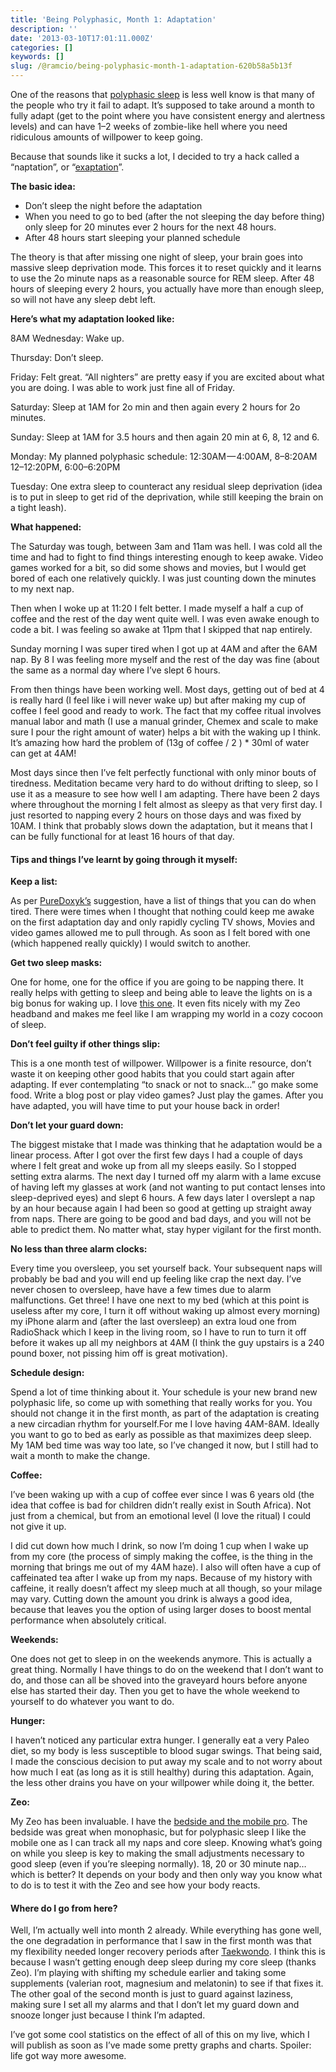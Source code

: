 ```yaml
---
title: 'Being Polyphasic, Month 1: Adaptation'
description: ''
date: '2013-03-10T17:01:11.000Z'
categories: []
keywords: []
slug: /@ramcio/being-polyphasic-month-1-adaptation-620b58a5b13f
---
```


One of the reasons that [polyphasic sleep](http://andremalan.net/blog/2013/01/31/polyphasic-sleep/ "Polyphasic Sleep") is less well know is that many of the people who try it fail to adapt. It’s supposed to take around a month to fully adapt (get to the point where you have consistent energy and alertness levels) and can have 1–2 weeks of zombie-like hell where you need ridiculous amounts of willpower to keep going.

Because that sounds like it sucks a lot, I decided to try a hack called a “naptation”, or “[exaptation](http://www.polyphasicsociety.com/polyphasic-sleep/adaptation/exaptation/ "Exaptation on Polyphasic Society")”.

**The basic idea:**

*   Don’t sleep the night before the adaptation
*   When you need to go to bed (after the not sleeping the day before thing) only sleep for 20 minutes ever 2 hours for the next 48 hours.
*   After 48 hours start sleeping your planned schedule

The theory is that after missing one night of sleep, your brain goes into massive sleep deprivation mode. This forces it to reset quickly and it learns to use the 2o minute naps as a reasonable source for REM sleep. After 48 hours of sleeping every 2 hours, you actually have more than enough sleep, so will not have any sleep debt left.

**Here’s what my adaptation looked like:**

8AM Wednesday: Wake up.

Thursday: Don’t sleep.

Friday: Felt great. “All nighters” are pretty easy if you are excited about what you are doing. I was able to work just fine all of Friday.

Saturday: Sleep at 1AM for 2o min and then again every 2 hours for 2o minutes.

Sunday: Sleep at 1AM for 3.5 hours and then again 20 min at 6, 8, 12 and 6.

Monday: My planned polyphasic schedule: 12:30AM — 4:00AM, 8–8:20AM 12–12:20PM, 6:00–6:20PM

Tuesday: One extra sleep to counteract any residual sleep deprivation (idea is to put in sleep to get rid of the deprivation, while still keeping the brain on a tight leash).

**What happened:**

The Saturday was tough, between 3am and 11am was hell. I was cold all the time and had to fight to find things interesting enough to keep awake. Video games worked for a bit, so did some shows and movies, but I would get bored of each one relatively quickly. I was just counting down the minutes to my next nap.

Then when I woke up at 11:20 I felt better. I made myself a half a cup of coffee and the rest of the day went quite well. I was even awake enough to code a bit. I was feeling so awake at 11pm that I skipped that nap entirely.

Sunday morning I was super tired when I got up at 4AM and after the 6AM nap. By 8 I was feeling more myself and the rest of the day was fine (about the same as a normal day where I’ve slept 6 hours.

From then things have been working well. Most days, getting out of bed at 4 is really hard (I feel like i will never wake up) but after making my cup of coffee I feel good and ready to work. The fact that my coffee ritual involves manual labor and math (I use a manual grinder, Chemex and scale to make sure I pour the right amount of water) helps a bit with the waking up I think. It’s amazing how hard the problem of (13g of coffee / 2 ) \* 30ml of water can get at 4AM!

Most days since then I’ve felt perfectly functional with only minor bouts of tiredness. Meditation became very hard to do without drifting to sleep, so I use it as a measure to see how well I am adapting. There have been 2 days where throughout the morning I felt almost as sleepy as that very first day. I just resorted to napping every 2 hours on those days and was fixed by 10AM. I think that probably slows down the adaptation, but it means that I can be fully functional for at least 16 hours of that day.

#### Tips and things I’ve learnt by going through it myself:

**Keep a list:**

As per [PureDoxyk’s](http://www.puredoxyk.com/index.php/2006/06/22/things-you-can-do-to-avoid-oversleeping/ "PureDoxyk on not oversleeping") suggestion, have a list of things that you can do when tired. There were times when I thought that nothing could keep me awake on the first adaptation day and only rapidly cycling TV shows, Movies and video games allowed me to pull through. As soon as I felt bored with one (which happened really quickly) I would switch to another.

**Get two sleep masks:**

One for home, one for the office if you are going to be napping there. It really helps with getting to sleep and being able to leave the lights on is a big bonus for waking up. I love [this one](http://www.amazon.com/gp/product/B003CGJRNK/ref=oh_details_o01_s00_i00 "Sleep Mask"). It even fits nicely with my Zeo headband and makes me feel like I am wrapping my world in a cozy cocoon of sleep.

**Don’t feel guilty if other things slip:**

This is a one month test of willpower. Willpower is a finite resource, don’t waste it on keeping other good habits that you could start again after adapting. If ever contemplating “to snack or not to snack…” go make some food. Write a blog post or play video games? Just play the games. After you have adapted, you will have time to put your house back in order!

**Don’t let your guard down:**

The biggest mistake that I made was thinking that he adaptation would be a linear process. After I got over the first few days I had a couple of days where I felt great and woke up from all my sleeps easily. So I stopped setting extra alarms. The next day I turned off my alarm with a lame excuse of having left my glasses at work (and not wanting to put contact lenses into sleep-deprived eyes) and slept 6 hours. A few days later I overslept a nap by an hour because again I had been so good at getting up straight away from naps. There are going to be good and bad days, and you will not be able to predict them. No matter what, stay hyper vigilant for the first month.

**No less than three alarm clocks:**

Every time you oversleep, you set yourself back. Your subsequent naps will probably be bad and you will end up feeling like crap the next day. I’ve never chosen to oversleep, have have a few times due to alarm malfunctions. Get three! I have one next to my bed (which at this point is useless after my core, I turn it off without waking up almost every morning) my iPhone alarm and (after the last oversleep) an extra loud one from RadioShack which I keep in the living room, so I have to run to turn it off before it wakes up all my neighbors at 4AM (I think the guy upstairs is a 240 pound boxer, not pissing him off is great motivation).

**Schedule design:**

Spend a lot of time thinking about it. Your schedule is your new brand new polyphasic life, so come up with something that really works for you. You should not change it in the first month, as part of the adaptation is creating a new circadian rhythm for yourself.For me I love having 4AM-8AM. Ideally you want to go to bed as early as possible as that maximizes deep sleep. My 1AM bed time was way too late, so I’ve changed it now, but I still had to wait a month to make the change.

**Coffee:**

I’ve been waking up with a cup of coffee ever since I was 6 years old (the idea that coffee is bad for children didn’t really exist in South Africa). Not just from a chemical, but from an emotional level (I love the ritual) I could not give it up.

I did cut down how much I drink, so now I’m doing 1 cup when I wake up from my core (the process of simply making the coffee, is the thing in the morning that brings me out of my 4AM haze). I also will often have a cup of caffeinated tea after I wake up from my naps. Because of my history with caffeine, it really doesn’t affect my sleep much at all though, so your milage may vary. Cutting down the amount you drink is always a good idea, because that leaves you the option of using larger doses to boost mental performance when absolutely critical.

**Weekends:**

One does not get to sleep in on the weekends anymore. This is actually a great thing. Normally I have things to do on the weekend that I don’t want to do, and those can all be shoved into the graveyard hours before anyone else has started their day. Then you get to have the whole weekend to yourself to do whatever you want to do.

**Hunger:**

I haven’t noticed any particular extra hunger. I generally eat a very Paleo diet, so my body is less susceptible to blood sugar swings. That being said, I made the conscious decision to put away my scale and to not worry about how much I eat (as long as it is still healthy) during this adaptation. Again, the less other drains you have on your willpower while doing it, the better.

**Zeo:**

My Zeo has been invaluable. I have the [bedside and the mobile pro](I%20haven%27t%20noticed%20any%20particular%20extra%20hunger.%20I%20generally%20eat%20a%20very%20Paleo%20diet,%20so%20my%20body%20is%20less%20susceptible%20to%20blood%20sugar%20swings.%20That%20being%20said,%20I%20made%20the%20conscious%20decision%20to%20put%20away%20my%20scale%20and%20to%20not%20worry%20about%20how%20much%20I%20eat%20%28as%20long%20as%20it%20is%20still%20healthy%29%20during%20this%20adaptation.%20Again,%20the%20less%20other%20drains%20you%20have%20on%20your%20willpower%20while%20doing%20it,%20the%20better. "Zeo"). The bedside was great when monophasic, but for polyphasic sleep I like the mobile one as I can track all my naps and core sleep. Knowing what’s going on while you sleep is key to making the small adjustments necessary to good sleep (even if you’re sleeping normally). 18, 20 or 30 minute nap… which is better? It depends on your body and then only way you know what to do is to test it with the Zeo and see how your body reacts.

#### Where do I go from here?

Well, I’m actually well into month 2 already. While everything has gone well, the one degradation in performance that I saw in the first month was that my flexibility needed longer recovery periods after [Taekwondo](http://p-tkd.com "Professional Taekwondo NYC"). I think this is because I wasn’t getting enough deep sleep during my core sleep (thanks Zeo). I’m playing with shifting my schedule earlier and taking some supplements (valerian root, magnesium and melatonin) to see if that fixes it. The other goal of the second month is just to guard against laziness, making sure I set all my alarms and that I don’t let my guard down and snooze longer just because I think I’m adapted.

I’ve got some cool statistics on the effect of all of this on my live, which I will publish as soon as I’ve made some pretty graphs and charts. Spoiler: life got way more awesome.